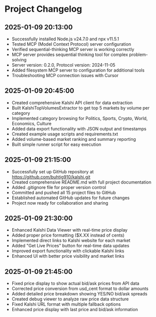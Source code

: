 # Project Changelog

## 2025-01-09 20:13:00
- Successfully installed Node.js v24.7.0 and npx v11.5.1
- Tested MCP (Model Context Protocol) server configuration
- Verified sequential-thinking MCP server is working correctly
- MCP server provides sequential thinking tool for complex problem-solving
- Server version: 0.2.0, Protocol version: 2024-11-05
- Added filesystem MCP server to configuration for additional tools
- Troubleshooting MCP connection issues with Cursor

## 2025-01-09 20:45:00
- Created comprehensive Kalshi API client for data extraction
- Built KalshiTopVolumesExtractor to get top 5 markets by volume per category
- Implemented category browsing for Politics, Sports, Crypto, World, Economics, Culture
- Added data export functionality with JSON output and timestamps
- Created example usage scripts and requirements.txt
- Added volume-based market ranking and summary reporting
- Built simple runner script for easy execution

## 2025-01-09 21:15:00
- Successfully set up GitHub repository at https://github.com/buhtig910/kalshi.git
- Created comprehensive README.md with full project documentation
- Added .gitignore file for proper version control
- Committed and pushed all 15 project files to GitHub
- Established automated GitHub updates for future changes
- Project now ready for collaboration and sharing

## 2025-01-09 21:30:00
- Enhanced Kalshi Data Viewer with real-time price display
- Added proper price formatting ($X.XX instead of cents)
- Implemented direct links to Kalshi website for each market
- Added "Get Live Prices" button for real-time data updates
- Improved export functionality with clickable Kalshi links
- Enhanced UI with better price visibility and market links

## 2025-01-09 21:45:00
- Fixed price display to show actual bid/ask prices from API data
- Corrected price conversion from usd_cent format to dollar amounts
- Added detailed price breakdown showing YES/NO bid/ask spreads
- Created debug viewer to analyze raw price data structure
- Fixed Kalshi URL format with multiple fallback options
- Enhanced price display with last price and bid/ask information
